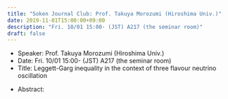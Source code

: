 ```yaml
---
title: "Soken Journal Club: Prof. Takuya Morozumi (Hiroshima Univ.)"
date: 2019-11-01T15:00:00+09:00
description: "Fri. 10/01 15:00- (JST) A217 (the seminar room)"
draft: false
---
```


- Speaker:
Prof. Takuya Morozumi (Hiroshima Univ.)
- Date:
Fri. 10/01 15:00- (JST) A217 (the seminar room)
- Title:
Leggett-Garg inequality in the context of three flavour neutrino oscillation

<!--more-->

- Abstract:


